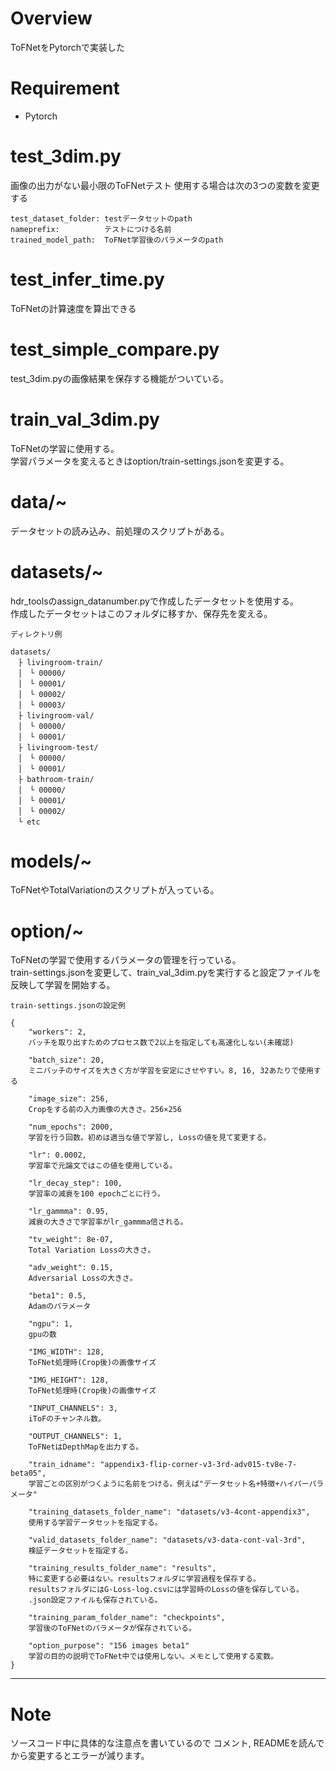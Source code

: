 # Overview
ToFNetをPytorchで実装した

# Requirement
- Pytorch

# test_3dim.py
画像の出力がない最小限のToFNetテスト
使用する場合は次の3つの変数を変更する

```
test_dataset_folder: testデータセットのpath
nameprefix:          テストにつける名前
trained_model_path:  ToFNet学習後のパラメータのpath
```

# test_infer_time.py
ToFNetの計算速度を算出できる
  
# test_simple_compare.py
test_3dim.pyの画像結果を保存する機能がついている。
  
# train_val_3dim.py
ToFNetの学習に使用する。  
学習パラメータを変えるときはoption/train-settings.jsonを変更する。


# data/~
データセットの読み込み、前処理のスクリプトがある。

# datasets/~
hdr_toolsのassign_datanumber.pyで作成したデータセットを使用する。  
作成したデータセットはこのフォルダに移すか、保存先を変える。
```
ディレクトリ例

datasets/  
　├ livingroom-train/
　│　└ 00000/
　│　└ 00001/
　│　└ 00002/
　│　└ 00003/
　├ livingroom-val/
　│　└ 00000/
　│　└ 00001/
　├ livingroom-test/
　│　└ 00000/
　│　└ 00001/
　├ bathroom-train/
　│　└ 00000/
　│　└ 00001/
　│　└ 00002/
　└ etc
```

# models/~
ToFNetやTotalVariationのスクリプトが入っている。

# option/~
ToFNetの学習で使用するパラメータの管理を行っている。  
train-settings.jsonを変更して、train_val_3dim.pyを実行すると設定ファイルを反映して学習を開始する。

```
train-settings.jsonの設定例

{
    "workers": 2,
    バッチを取り出すためのプロセス数で2以上を指定しても高速化しない(未確認)

    "batch_size": 20,
    ミニバッチのサイズを大きく方が学習を安定にさせやすい。8, 16, 32あたりで使用する

    "image_size": 256,
    Cropをする前の入力画像の大きさ。256×256

    "num_epochs": 2000,
    学習を行う回数。初めは適当な値で学習し, Lossの値を見て変更する。

    "lr": 0.0002,
    学習率で元論文ではこの値を使用している。

    "lr_decay_step": 100,
    学習率の減衰を100 epochごとに行う。

    "lr_gammma": 0.95,
    減衰の大きさで学習率がlr_gammma倍される。

    "tv_weight": 8e-07,
    Total Variation Lossの大きさ。

    "adv_weight": 0.15,
    Adversarial Lossの大きさ。

    "beta1": 0.5,
    Adamのパラメータ

    "ngpu": 1,
    gpuの数

    "IMG_WIDTH": 128,
    ToFNet処理時(Crop後)の画像サイズ

    "IMG_HEIGHT": 128,
    ToFNet処理時(Crop後)の画像サイズ

    "INPUT_CHANNELS": 3,
    iToFのチャンネル数。

    "OUTPUT_CHANNELS": 1,
    ToFNetはDepthMapを出力する。

    "train_idname": "appendix3-flip-corner-v3-3rd-adv015-tv8e-7-beta05",
    学習ごとの区別がつくように名前をつける。例えば"データセット名+特徴+ハイパーパラメータ"

    "training_datasets_folder_name": "datasets/v3-4cont-appendix3",
    使用する学習データセットを指定する。

    "valid_datasets_folder_name": "datasets/v3-data-cont-val-3rd",
    検証データセットを指定する。

    "training_results_folder_name": "results",
    特に変更する必要はない。resultsフォルダに学習過程を保存する。
    resultsフォルダにはG-Loss-log.csvには学習時のLossの値を保存している。
    .json設定ファイルも保存されている。

    "training_param_folder_name": "checkpoints",
    学習後のToFNetのパラメータが保存されている。

    "option_purpose": "156 images beta1"
    学習の目的の説明でToFNet中では使用しない。メモとして使用する変数。
}
```
---
  
# Note
ソースコード中に具体的な注意点を書いているので
コメント, READMEを読んでから変更するとエラーが減ります。

